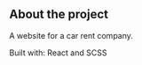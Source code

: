 
<h2>About the project</h2>
<p>A website for a car rent company.</p>

<p>Built with: React and SCSS</p>


